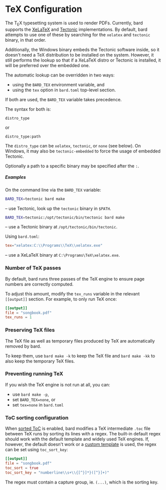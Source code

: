 # TeX Configuration

The T<sub>E</sub>X typesetting system is used to render PDFs. Currently, bard supports the [XeLaTeX](https://www.overleaf.com/learn/latex/XeLaTeX) and [Tectonic](https://tectonic-typesetting.github.io/) implementations. By default, bard attempts to use one of these by searching for the `xelatex` and `tectonic` binary, in that order.

Additionally, the Windows binary embeds the Tectonic software inside, so it doesn't need a TeX distribution to be installed on the system.
However, it still performs the lookup so that if a XeLaTeX distro or Tectonic is installed, it will be preferred over the embedded one.

The automatic lookup can be overridden in two ways:
- using the `BARD_TEX` environment variable, and
- using the `tex` option in `bard.toml` top-level section.

If both are used, the `BARD_TEX` variable takes precedence.

The syntax for both is:

```
distro_type
```
or
```
distro_type:path
```
The `distro_type` can be `xelatex`, `tectonic`, or `none` (see below). On Windows, it may also be `tectonic-embedded` to force the usage of embedded Tectonic.

Optionally a path to a specific binary may be specified after the `:`.

##### Examples

On the command line via the `BARD_TEX` variable:

```sh
BARD_TEX=tectonic bard make
```
&ndash; use Tectonic, look up the `tectonic` binary in `$PATH`.

```sh
BARD_TEX=tectonic:/opt/tectonic/bin/tectonic bard make
```
&ndash; use a Tectonic binary at `/opt/tectonic/bin/tectonic`.

Using `bard.toml`:

```toml
tex="xelatex:C:\\Programs\\TeX\\xelatex.exe"
```
&ndash; use a XeLaTeX binary at `C:\Programs\TeX\xelatex.exe`.

### Number of TeX passes

By default, bard runs three passes of the TeX engine to ensure page numbers are correctly computed.

To adjust this amount, modify the `tex_runs` variable in the relevant `[[output]]` section.
For example, to only run TeX once:

```toml
[[output]]
file = "songbook.pdf"
tex_runs = 1
```
### Preserving TeX files

The TeX file as well as temporary files produced by TeX are automatically removed by bard.

To keep them, use `bard make -k` to keep the TeX file and `bard make -kk` to also keep the temporary TeX files.

### Preventing running TeX

If you wish the TeX engine is not run at all, you can:
- use `bard make -p`,
- set `BARD_TEX=none`, or
- set `tex=none` in `bard.toml`

### ToC sorting configuration

When [sorted ToC](./project.md#toc-order) is enabled, bard modifies a TeX intermediate `.toc` file between TeX runs
by sorting its lines with a regex. The built-in default regex should work with the default template and widely used TeX engines.
If, however, the default doesn't work or a [custom template](templates.md) is used, the regex can be set using `toc_sort_key`:

```toml
[[output]]
file = "songbook.pdf"
toc_sort = true
toc_sort_key = "numberline\\s+\\{[^}]*}([^}]+)"
```

The regex must contain a capture group, ie. `(...)`, which is the sorting key.
